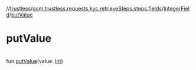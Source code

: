 //[trustless](../../../index.md)/[com.trustless.requests.kyc.retrieveSteps.steps.fields](../index.md)/[IntegerField](index.md)/[putValue](put-value.md)

# putValue

\
fun [putValue](put-value.md)(value: [Int](https://kotlinlang.org/api/latest/jvm/stdlib/kotlin/-int/index.html))
